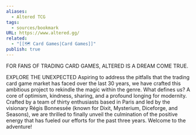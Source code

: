 ```yaml
---
aliases:
  - Altered TCG
tags:
  - sources/bookmark
URL: https://www.altered.gg/
related:
  - "[[🗺️ Card Games|Card Games]]"
publish: true
---
```


FOR FANS OF TRADING CARD GAMES, ALTERED IS A DREAM COME TRUE.

EXPLORE THE UNEXPECTED
Aspiring to address the pitfalls that the trading card game market has faced over the last 30 years, we have crafted this ambitious project to rekindle the magic within the genre. What defines us? A core of optimism, kindness, sharing, and a profound longing for modernity. Crafted by a team of thirty enthusiasts based in Paris and led by the visionary Régis Bonnessée (known for Dixit, Mysterium, Diceforge, and Seasons), we are thrilled to finally unveil the culmination of the positive energy that has fueled our efforts for the past three years. Welcome to the adventure!